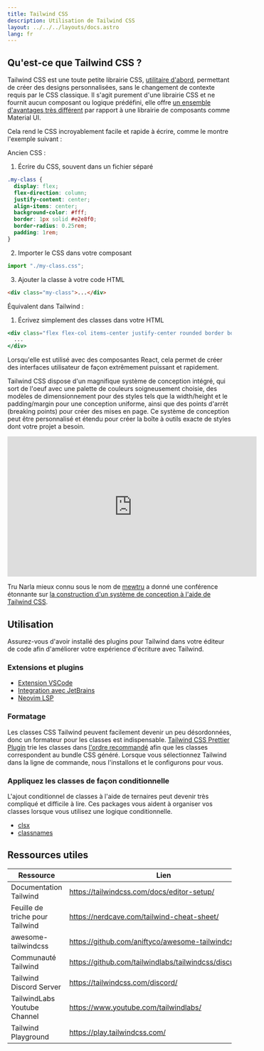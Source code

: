 ```yaml
---
title: Tailwind CSS
description: Utilisation de Tailwind CSS
layout: ../../../layouts/docs.astro
lang: fr
---
```


## Qu'est-ce que Tailwind CSS ?

Tailwind CSS est une toute petite librairie CSS, [utilitaire d'abord](https://tailwindcss.com/docs/utility-first), permettant de créer des designs personnalisées, sans le changement de contexte requis par le CSS classique. Il s'agit purement d'une librairie CSS et ne fournit aucun composant ou logique prédéfini, elle offre [un ensemble d'avantages très différent](https://www.youtube.com/watch?v=CQuTF-bkOgc) par rapport à une librairie de composants comme Material UI.

Cela rend le CSS incroyablement facile et rapide à écrire, comme le montre l'exemple suivant :

Ancien CSS :

1. Écrire du CSS, souvent dans un fichier séparé

```css
.my-class {
  display: flex;
  flex-direction: column;
  justify-content: center;
  align-items: center;
  background-color: #fff;
  border: 1px solid #e2e8f0;
  border-radius: 0.25rem;
  padding: 1rem;
}
```

2. Importer le CSS dans votre composant

```jsx
import "./my-class.css";
```

3. Ajouter la classe à votre code HTML

```html
<div class="my-class">...</div>
```

Équivalent dans Tailwind :

1. Écrivez simplement des classes dans votre HTML

```jsx
<div class="flex flex-col items-center justify-center rounded border border-gray-200 bg-white p-4">
  ...
</div>
```

Lorsqu'elle est utilisé avec des composantes React, cela permet de créer des interfaces utilisateur de façon extrêmement puissant et rapidement.

Tailwind CSS dispose d'un magnifique système de conception intégré, qui sort de l'oeuf avec une palette de couleurs soigneusement choisie, des modèles de dimensionnement pour des styles tels que la width/height et le padding/margin pour une conception uniforme, ainsi que des points d'arrêt (breaking points) pour créer des mises en page. Ce système de conception peut être personnalisé et étendu pour créer la boîte à outils exacte de styles dont votre projet a besoin.

<div class="embed">
<iframe width="560" height="315" src="https://www.youtube.com/embed/T-Zv73yZ_QI" title="YouTube video player" frameborder="0" allow="accelerometer; autoplay; clipboard-write; encrypted-media; gyroscope; picture-in-picture" allowfullscreen></iframe>
</div>

Tru Narla mieux connu sous le nom de [mewtru](https://twitter.com/trunarla) a donné une conférence étonnante sur [la construction d'un système de conception à l'aide de Tailwind CSS](https://www.youtube.com/watch?v=T-Zv73yZ_QI).

## Utilisation

Assurez-vous d'avoir installé des plugins pour Tailwind dans votre éditeur de code afin d'améliorer votre expérience d'écriture avec Tailwind.

### Extensions et plugins

- [Extension VSCode](https://marketplace.visualstudio.com/items?itemName=bradlc.vscode-tailwindcss)
- [Integration avec JetBrains](https://www.jetbrains.com/help/webstorm/tailwind-css.html#ws_css_tailwind_install)
- [Neovim LSP](https://github.com/neovim/nvim-lspconfig/blob/master/doc/server_configurations.md#tailwindcss)

### Formatage

Les classes CSS Tailwind peuvent facilement devenir un peu désordonnées, donc un formateur pour les classes est indispensable. [Tailwind CSS Prettier Plugin](https://github.com/tailwindlabs/prettier-plugin-tailwindcss) trie les classes dans [l'ordre recommandé](https://tailwindcss.com/blog/automatic-class-sorting-with-prettier#how-classes-are-sorted) afin que les classes correspondent au bundle CSS généré. Lorsque vous sélectionnez Tailwind dans la ligne de commande, nous l'installons et le configurons pour vous.

### Appliquez les classes de façon conditionnelle

L'ajout conditionnel de classes à l'aide de ternaires peut devenir très compliqué et difficile à lire. Ces packages vous aident à organiser vos classes lorsque vous utilisez une logique conditionnelle.

- [clsx](https://github.com/lukeed/clsx)
- [classnames](https://github.com/JedWatson/classnames)

## Ressources utiles

| Ressource                       | Lien                                                     |
| ------------------------------- | -------------------------------------------------------- |
| Documentation Tailwind          | https://tailwindcss.com/docs/editor-setup/               |
| Feuille de triche pour Tailwind | https://nerdcave.com/tailwind-cheat-sheet/               |
| awesome-tailwindcss             | https://github.com/aniftyco/awesome-tailwindcss/         |
| Communauté Tailwind             | https://github.com/tailwindlabs/tailwindcss/discussions/ |
| Tailwind Discord Server         | https://tailwindcss.com/discord/                         |
| TailwindLabs Youtube Channel    | https://www.youtube.com/tailwindlabs/                    |
| Tailwind Playground             | https://play.tailwindcss.com/                            |
